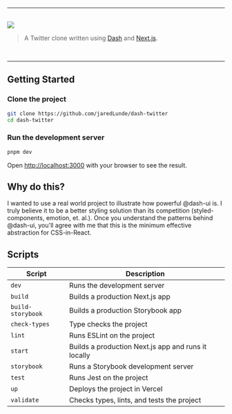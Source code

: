 <hr>
  <br/>
  <img src='https://github.com/dash-ui/styles/raw/master/assets/logo.png'/>
  <blockquote>A Twitter clone written using <a href="https://github.com/dash-ui/styles">Dash</a> and <a href="https://nextjs.org/">Next.js</a>.</blockquote>
  <br/>
<hr>

## Getting Started

### Clone the project

```bash
git clone https://github.com/jaredLunde/dash-twitter
cd dash-twitter
```

### Run the development server

```bash
pnpm dev
```

Open [http://localhost:3000](http://localhost:3000) with your browser to see the result.

## Why do this?

I wanted to use a real world project to illustrate how powerful @dash-ui is. I truly
believe it to be a better styling solution than its competition (styled-components, emotion,
et. al.). Once you understand the patterns behind @dash-ui, you'll agree with me that
this is the minimum effective abstraction for CSS-in-React.

## Scripts

| Script            | Description                                         |
| ----------------- | --------------------------------------------------- |
| `dev`             | Runs the development server                         |
| `build`           | Builds a production Next.js app                     |
| `build-storybook` | Builds a production Storybook app                   |
| `check-types`     | Type checks the project                             |
| `lint`            | Runs ESLint on the project                          |
| `start`           | Builds a production Next.js app and runs it locally |
| `storybook`       | Runs a Storybook development server                 |
| `test`            | Runs Jest on the project                            |
| `up`              | Deploys the project in Vercel                       |
| `validate`        | Checks types, lints, and tests the project          |

